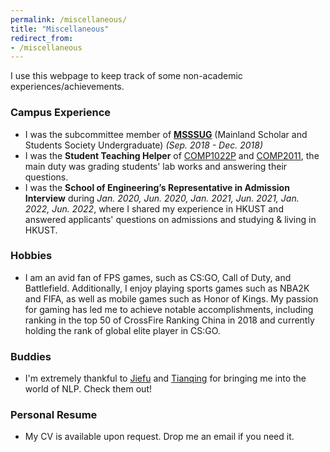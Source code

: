 ```yaml
---
permalink: /miscellaneous/
title: "Miscellaneous"
redirect_from:
- /miscellaneous
---
```



I use this webpage to keep track of some non-academic experiences/achievements.

### Campus Experience

- I was the subcommittee member of [**MSSSUG**](http://ug.msss.ust.hk/) (Mainland Scholar and Students Society
  Undergraduate) *(Sep. 2018 - Dec. 2018)*
- I was the **Student Teaching Helper** of [COMP1022P](http://course.cse.ust.hk/comp1022p)
  and [COMP2011](http://course.cse.ust.hk/comp2011), the main duty was grading students' lab works and answering their
  questions.
- I was the **School of Engineering’s Representative in Admission Interview** during *Jan. 2020, Jun. 2020, Jan. 2021,
  Jun. 2021, Jan. 2022, Jun. 2022*, where I shared my experience in HKUST and answered applicants' questions on
  admissions and studying & living in HKUST.

### Hobbies

- I am an avid fan of FPS games, such as CS:GO, Call of Duty, and Battlefield. Additionally, I enjoy playing sports games such as NBA2K and FIFA, as well as mobile games such as Honor of Kings. My passion for gaming has led me to achieve notable accomplishments, including ranking in the top 50 of CrossFire Ranking China in 2018 and currently holding the rank of global elite player in CS:GO.

### Buddies

- I'm extremely thankful to [Jiefu](https://jefferyo.github.io/) and [Tianqing](https://tqfang.github.io/) for bringing me into the world of NLP. Check them out!

### Personal Resume

- My CV is available upon request. Drop me an email if you need it.